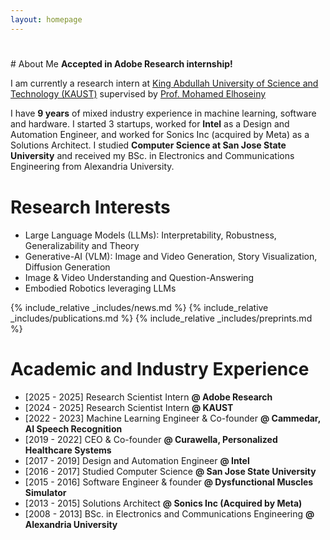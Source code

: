 ```yaml
---
layout: homepage
---
```


<h1 id="about-me"></h1>
# About Me
<strong>Accepted in Adobe Research internship!</strong>

I am currently a research intern at [King Abdullah University of Science and Technology (KAUST)](https://vision-cair.kaust.edu.sa/computer-vision-core-ai-research-group) supervised by [Prof. Mohamed Elhoseiny](https://scholar.google.com/citations?user=iRBUTOAAAAAJ&hl=en)

I have <strong>9 years</strong> of mixed industry experience in machine learning, software and hardware. I started 3 startups, worked for <strong>Intel</strong> as a Design and Automation Engineer, and worked for Sonics Inc (acquired by Meta) as a Solutions Architect. I studied <strong>Computer Science at San Jose State University</strong> and received my BSc. in Electronics and Communications Engineering from Alexandria University.
<h2 style="margin: 40px 0px 10px;"></h2>
<!--[National University of Singapore](https://www.comp.nus.edu.sg/). My biography is [here](./biography/).
-->

<!--<strong style="color:#e74d3c; font-weight:600"><strong style="color:#e74d3c; font-weight:600">test [here](./openings/).</strong>
-->

# Research Interests
- Large Language Models (LLMs): Interpretability, Robustness, Generalizability and Theory
- Generative-AI (VLM): Image and Video Generation, Story Visualization, Diffusion Generation
- Image & Video Understanding and Question-Answering
- Embodied Robotics leveraging LLMs

{% include_relative _includes/news.md %}
{% include_relative _includes/publications.md %}
{% include_relative _includes/preprints.md %}

# Academic and Industry Experience
- [2025 - 2025] Research Scientist Intern <strong>@ Adobe Research</strong>
- [2024 - 2025] Research Scientist Intern <strong>@ KAUST</strong>
- [2022 - 2023] Machine Learning Engineer & Co-founder <strong>@ Cammedar, AI Speech Recognition</strong>
- [2019 - 2022] CEO & Co-founder <strong>@ Curawella, Personalized Healthcare Systems</strong>
- [2017 - 2019] Design and Automation Engineer <strong>@ Intel</strong>
- [2016 - 2017] Studied Computer Science <strong>@ San Jose State University</strong>
- [2015 - 2016] Software Engineer & founder <strong>@ Dysfunctional Muscles Simulator</strong>
- [2013 - 2015] Solutions Architect <strong>@ Sonics Inc (Acquired by Meta)</strong>
- [2008 - 2013] BSc. in Electronics and Communications Engineering <strong>@ Alexandria University</strong>
